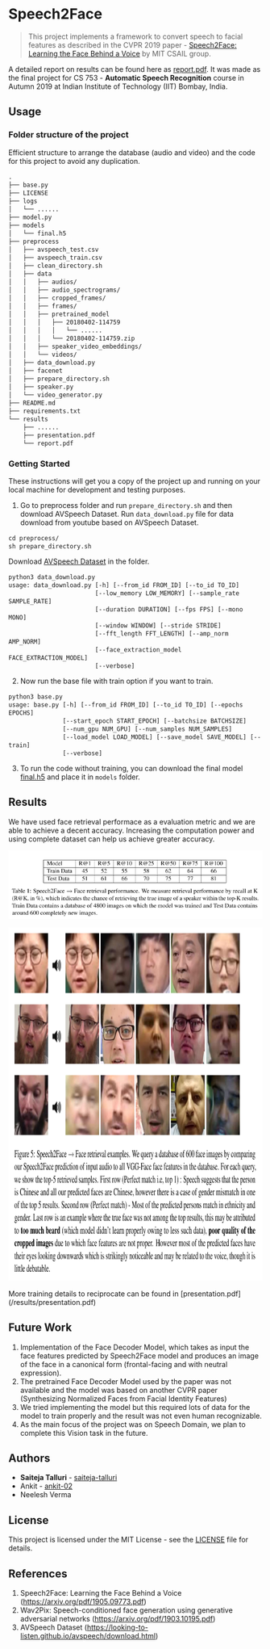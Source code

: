 # Speech2Face
> This project implements a framework to convert speech to facial features as described in the CVPR 2019 paper - [Speech2Face: Learning the Face Behind a Voice](https://arxiv.org/pdf/1905.09773.pdf) by MIT CSAIL group.

A detailed report on results can be found here as [report.pdf](/results/report.pdf). It was made as the final project for CS 753 - **Automatic Speech Recognition** course in Autumn 2019 at Indian Institute of Technology (IIT) Bombay, India.

## Usage

### Folder structure of the project

Efficient structure to arrange the database (audio and video) and the code for this project to avoid any duplication.

```
.
├── base.py
├── LICENSE
├── logs
│   └── ......
├── model.py
├── models
│   └── final.h5
├── preprocess
│   ├── avspeech_test.csv
│   ├── avspeech_train.csv
│   ├── clean_directory.sh
│   ├── data
│   │   ├── audios/
│   │   ├── audio_spectrograms/
│   │   ├── cropped_frames/
│   │   ├── frames/
│   │   ├── pretrained_model
│   │   │   ├── 20180402-114759
│   │   │   │   └── ......
│   │   │   └── 20180402-114759.zip
│   │   ├── speaker_video_embeddings/
│   │   └── videos/
│   ├── data_download.py
│   ├── facenet
│   ├── prepare_directory.sh
│   ├── speaker.py
│   └── video_generator.py
├── README.md
├── requirements.txt
└── results
    ├── ......
    ├── presentation.pdf
    └── report.pdf
```

### Getting Started

These instructions will get you a copy of the project up and running on your local machine for development and testing purposes.

1. Go to preprocess folder and run `prepare_directory.sh` and then download AVSpeech Dataset. Run `data_download.py` file for data download from youtube based on AVSpeech Dataset.
```
cd preprocess/
sh prepare_directory.sh
```
Download [AVSpeech Dataset](https://looking-to-listen.github.io/avspeech/download.html) in the folder.
```
python3 data_download.py
usage: data_download.py [-h] [--from_id FROM_ID] [--to_id TO_ID]
                        [--low_memory LOW_MEMORY] [--sample_rate SAMPLE_RATE]
                        [--duration DURATION] [--fps FPS] [--mono MONO]
                        [--window WINDOW] [--stride STRIDE]
                        [--fft_length FFT_LENGTH] [--amp_norm AMP_NORM]
                        [--face_extraction_model FACE_EXTRACTION_MODEL]
                        [--verbose]
```
2. Now run the base file with train option if you want to train.
```
python3 base.py
usage: base.py [-h] [--from_id FROM_ID] [--to_id TO_ID] [--epochs EPOCHS]
               [--start_epoch START_EPOCH] [--batchsize BATCHSIZE]
               [--num_gpu NUM_GPU] [--num_samples NUM_SAMPLES]
               [--load_model LOAD_MODEL] [--save_model SAVE_MODEL] [--train]
               [--verbose]
```
3. To run the code without training, you can download the final model [final.h5](https://drive.google.com/open?id=1v0y6eybC1YhhuFNcU6iy_LZN2l4XSRIO) and place it in `models` folder.

## Results

We have used face retrieval performace as a evaluation metric and we are able to achieve a decent accuracy. Increasing the computation power and using complete dataset can help us achieve greater accuracy.

<p align="center">
    <img src="results/result1.png" alt="Image"/>
</p>
<p align="center">
    <img src="results/result2.png" alt="Image" width="800" height="700"/>
</p>
More training details to reciprocate can be found in [presentation.pdf](/results/presentation.pdf)

## Future Work

1. Implementation of the Face Decoder Model, which takes as input the face features predicted by Speech2Face model and produces an image of the face in a canonical form (frontal-facing and with neutral expression).
2. The pretrained Face Decoder Model used by the paper was not available and the model was based on another CVPR paper (Synthesizing Normalized Faces from Facial Identity Features)
3. We tried implementing the model but this required lots of data for the model to train properly and the result was not even human recognizable.
4. As the main focus of the project was on Speech Domain, we plan to complete this Vision task in the future.

## Authors

* **Saiteja Talluri** - [saiteja-talluri](https://github.com/saiteja-talluri)
* Ankit - [ankit-02](https://github.com/ankit-02)
* Neelesh Verma

## License

This project is licensed under the MIT License - see the [LICENSE](LICENSE) file for details.

## References

1. Speech2Face: Learning the Face Behind a Voice (https://arxiv.org/pdf/1905.09773.pdf)
2. Wav2Pix: Speech-conditioned face generation using generative adversarial networks (https://arxiv.org/pdf/1903.10195.pdf)
3. AVSpeech Dataset (https://looking-to-listen.github.io/avspeech/download.html)
